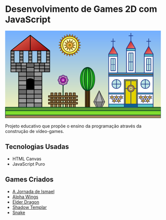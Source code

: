 # Desenvolvimento de Games 2D com JavaScript

![img](https://raw.githubusercontent.com/the-akira/JavaScriptGameDev/master/Avatar.png)

Projeto educativo que propõe o ensino da programação através da construção de vídeo-games.

## Tecnologias Usadas

- HTML Canvas
- JavaScript Puro

## Games Criados

- [A Jornada de Ismael](https://github.com/the-akira/JavaScriptGameDev/tree/master/Games/A%20Jornada%20de%20Ismael)
- [Alpha Wings](https://github.com/the-akira/JavaScriptGameDev/tree/master/Games/Alpha%20Wings)
- [Elder Dragon](https://github.com/the-akira/JavaScriptGameDev/tree/master/Games/Elder%20Dragon)
- [Shadow Templar](https://github.com/the-akira/JavaScriptGameDev/tree/master/Games/Shadow%20Templar)
- [Snake](https://github.com/the-akira/JavaScriptGameDev/tree/master/Games/Snake)
